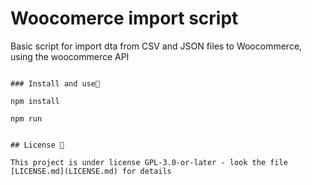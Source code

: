 # Woocomerce import script

Basic script for import dta from CSV and JSON files to Woocommerce, using the woocommerce API

```

### Install and use🔧

npm install

npm run


## License 📄

This project is under license GPL-3.0-or-later - look the file [LICENSE.md](LICENSE.md) for details
